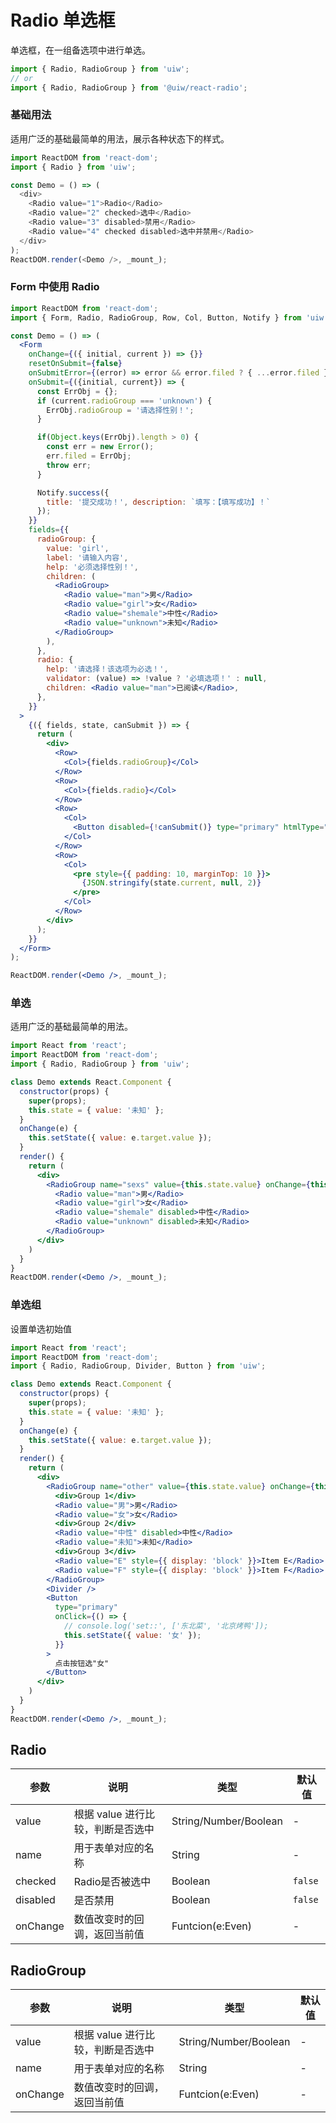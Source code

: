 Radio 单选框
===

单选框，在一组备选项中进行单选。

```jsx
import { Radio, RadioGroup } from 'uiw';
// or
import { Radio, RadioGroup } from '@uiw/react-radio';
```

### 基础用法

适用广泛的基础最简单的用法，展示各种状态下的样式。

<!--rehype:bgWhite=true&codeSandbox=true&codePen=true-->
```js
import ReactDOM from 'react-dom';
import { Radio } from 'uiw';

const Demo = () => (
  <div>
    <Radio value="1">Radio</Radio>
    <Radio value="2" checked>选中</Radio>
    <Radio value="3" disabled>禁用</Radio>
    <Radio value="4" checked disabled>选中并禁用</Radio>
  </div>
);
ReactDOM.render(<Demo />, _mount_);
```

### Form 中使用 Radio

<!--rehype:bgWhite=true&codeSandbox=true&codePen=true-->
```jsx
import ReactDOM from 'react-dom';
import { Form, Radio, RadioGroup, Row, Col, Button, Notify } from 'uiw';

const Demo = () => (
  <Form
    onChange={({ initial, current }) => {}}
    resetOnSubmit={false}
    onSubmitError={(error) => error && error.filed ? { ...error.filed } : null}
    onSubmit={({initial, current}) => {
      const ErrObj = {};
      if (current.radioGroup === 'unknown') {
        ErrObj.radioGroup = '请选择性别！';
      }

      if(Object.keys(ErrObj).length > 0) {
        const err = new Error();
        err.filed = ErrObj;
        throw err;
      }

      Notify.success({
        title: '提交成功！', description: `填写：【填写成功】！`
      });
    }}
    fields={{
      radioGroup: {
        value: 'girl',
        label: '请输入内容',
        help: '必须选择性别！',
        children: (
          <RadioGroup>
            <Radio value="man">男</Radio>
            <Radio value="girl">女</Radio>
            <Radio value="shemale">中性</Radio>
            <Radio value="unknown">未知</Radio>
          </RadioGroup>
        ),
      },
      radio: {
        help: '请选择！该选项为必选！',
        validator: (value) => !value ? '必填选项！' : null,
        children: <Radio value="man">已阅读</Radio>,
      },
    }}
  >
    {({ fields, state, canSubmit }) => {
      return (
        <div>
          <Row>
            <Col>{fields.radioGroup}</Col>
          </Row>
          <Row>
            <Col>{fields.radio}</Col>
          </Row>
          <Row>
            <Col>
              <Button disabled={!canSubmit()} type="primary" htmlType="submit">提交</Button>
            </Col>
          </Row>
          <Row>
            <Col>
              <pre style={{ padding: 10, marginTop: 10 }}>
                {JSON.stringify(state.current, null, 2)}
              </pre>
            </Col>
          </Row>
        </div>
      );
    }}
  </Form>
);

ReactDOM.render(<Demo />, _mount_);
```

### 单选

适用广泛的基础最简单的用法。

<!--rehype:bgWhite=true&codeSandbox=true&codePen=true-->
```jsx
import React from 'react';
import ReactDOM from 'react-dom';
import { Radio, RadioGroup } from 'uiw';

class Demo extends React.Component {
  constructor(props) {
    super(props);
    this.state = { value: '未知' };
  }
  onChange(e) {
    this.setState({ value: e.target.value });
  }
  render() {
    return (
      <div>
        <RadioGroup name="sexs" value={this.state.value} onChange={this.onChange.bind(this)}>
          <Radio value="man">男</Radio>
          <Radio value="girl">女</Radio>
          <Radio value="shemale" disabled>中性</Radio>
          <Radio value="unknown" disabled>未知</Radio>
        </RadioGroup>
      </div>
    )
  }
}
ReactDOM.render(<Demo />, _mount_);
```

### 单选组

设置单选初始值

<!--rehype:bgWhite=true&codeSandbox=true&codePen=true-->
```jsx
import React from 'react';
import ReactDOM from 'react-dom';
import { Radio, RadioGroup, Divider, Button } from 'uiw';

class Demo extends React.Component {
  constructor(props) {
    super(props);
    this.state = { value: '未知' };
  }
  onChange(e) {
    this.setState({ value: e.target.value });
  }
  render() {
    return (
      <div>
        <RadioGroup name="other" value={this.state.value} onChange={this.onChange.bind(this)}>
          <div>Group 1</div>
          <Radio value="男">男</Radio>
          <Radio value="女">女</Radio>
          <div>Group 2</div>
          <Radio value="中性" disabled>中性</Radio>
          <Radio value="未知">未知</Radio>
          <div>Group 3</div>
          <Radio value="E" style={{ display: 'block' }}>Item E</Radio>
          <Radio value="F" style={{ display: 'block' }}>Item F</Radio>
        </RadioGroup>
        <Divider />
        <Button
          type="primary"
          onClick={() => {
            // console.log('set::', ['东北菜', '北京烤鸭']);
            this.setState({ value: '女' });
          }}
        >
          点击按钮选"女"
        </Button>
      </div>
    )
  }
}
ReactDOM.render(<Demo />, _mount_);
```

## Radio

| 参数 | 说明 | 类型 | 默认值 |
|--------- |-------- |--------- |-------- |
| value | 根据 value 进行比较，判断是否选中 | String/Number/Boolean | - |
| name | 用于表单对应的名称 | String | - |
| checked | Radio是否被选中 | Boolean | `false` |
| disabled | 是否禁用 | Boolean | `false` |
| onChange | 数值改变时的回调，返回当前值 | Funtcion(e:Even) | - |

## RadioGroup 

| 参数 | 说明 | 类型 | 默认值 |
|--------- |-------- |--------- |-------- |
| value | 根据 value 进行比较，判断是否选中 | String/Number/Boolean | - |
| name | 用于表单对应的名称 | String | - |
| onChange | 数值改变时的回调，返回当前值 | Funtcion(e:Even) | - |
